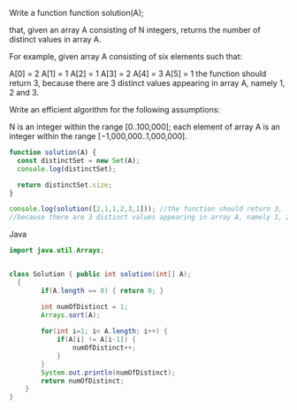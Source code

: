 Write a function
function solution(A);

that, given an array A consisting of N integers, returns the number of distinct values in array A.

For example, given array A consisting of six elements such that:

 A[0] = 2    A[1] = 1    A[2] = 1
 A[3] = 2    A[4] = 3    A[5] = 1
the function should return 3, because there are 3 distinct values appearing in array A, namely 1, 2 and 3.

Write an efficient algorithm for the following assumptions:

N is an integer within the range [0..100,000];
each element of array A is an integer within the range [−1,000,000..1,000,000].

```javascript
function solution(A) {
  const distinctSet = new Set(A);
  console.log(distinctSet);

  return distinctSet.size;
}

console.log(solution([2,1,1,2,3,1])); //the function should return 3, 
//because there are 3 distinct values appearing in array A, namely 1, 2 and 3.


```



Java
```java
import java.util.Arrays;


class Solution { public int solution(int[] A); 
  {
        if(A.length == 0) { return 0; }

        int numOfDistinct = 1;
        Arrays.sort(A);
        
        for(int i=1; i< A.length; i++) {
            if(A[i] != A[i-1]) {
                numOfDistinct++;
            }
        }
        System.out.println(numOfDistinct);
        return numOfDistinct;
    }
}
```